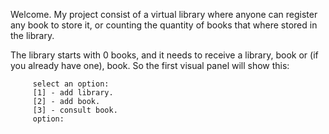 Welcome.
  My project consist of a virtual library where anyone can register any book to store it, or counting the quantity of books that where stored in the library.
  
  The library starts with 0 books, and it needs to receive a library, book or (if you already have one), book. So the first visual panel will show this:
       
         select an option:   
         [1] - add library.
         [2] - add book.
         [3] - consult book. 
         option: 
      
